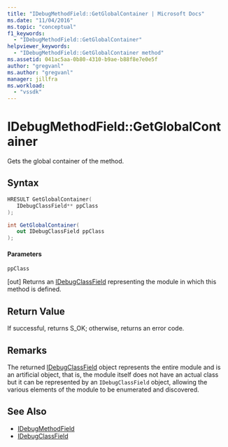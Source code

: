 ```yaml
---
title: "IDebugMethodField::GetGlobalContainer | Microsoft Docs"
ms.date: "11/04/2016"
ms.topic: "conceptual"
f1_keywords:
  - "IDebugMethodField::GetGlobalContainer"
helpviewer_keywords:
  - "IDebugMethodField::GetGlobalContainer method"
ms.assetid: 041ac5aa-0b80-4310-b9ae-b88f8e7e0e5f
author: "gregvanl"
ms.author: "gregvanl"
manager: jillfra
ms.workload:
  - "vssdk"
---
```

# IDebugMethodField::GetGlobalContainer
Gets the global container of the method.

## Syntax

```cpp
HRESULT GetGlobalContainer(
   IDebugClassField** ppClass
);
```

```csharp
int GetGlobalContainer(
   out IDebugClassField ppClass
);
```

#### Parameters
 `ppClass`

 [out] Returns an [IDebugClassField](../../../extensibility/debugger/reference/idebugclassfield.md) representing the module in which this method is defined.

## Return Value
 If successful, returns S_OK; otherwise, returns an error code.

## Remarks
 The returned [IDebugClassField](../../../extensibility/debugger/reference/idebugclassfield.md) object represents the entire module and is an artificial object, that is, the module itself does not have an actual class but it can be represented by an `IDebugClassField` object, allowing the various elements of the module to be enumerated and discovered.

## See Also
- [IDebugMethodField](../../../extensibility/debugger/reference/idebugmethodfield.md)
- [IDebugClassField](../../../extensibility/debugger/reference/idebugclassfield.md)